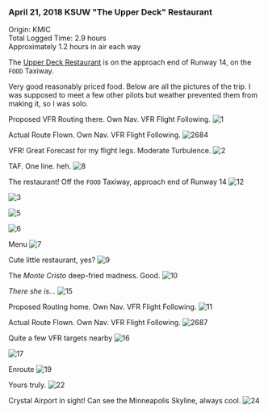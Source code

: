 ### April 21, 2018 KSUW "The Upper Deck" Restaurant

Origin: KMIC  
Total Logged Time: 2.9 hours  
Approximately 1.2 hours in air each way  

The [Upper Deck Restaurant](http://upperdecksuperior.com/) is on the approach
end of Runway 14, on the `FOOD` Taxiway.

Very good reasonably priced food. Below are all the pictures of the trip. I was
supposed to meet a few other pilots but weather prevented them from making it,
so I was solo.

Proposed VFR Routing there. Own Nav. VFR Flight Following.
![1](https://s3.us-east-2.amazonaws.com/pireps.n2471u.com/20180421-kmic-ksuw/IMG_0001.jpg)

Actual Route Flown. Own Nav. VFR Flight Following.
![2684](https://s3.us-east-2.amazonaws.com/pireps.n2471u.com/20180421-kmic-ksuw/IMG_2684.jpg)

VFR! Great Forecast for my flight legs. Moderate Turbulence.
![2](https://s3.us-east-2.amazonaws.com/pireps.n2471u.com/20180421-kmic-ksuw/IMG_0002.jpg)

TAF. One line. heh.
![8](https://s3.us-east-2.amazonaws.com/pireps.n2471u.com/20180421-kmic-ksuw/IMG_0008.jpg)

The restaurant! Off the `FOOD` Taxiway, approach end of Runway 14
![12](https://s3.us-east-2.amazonaws.com/pireps.n2471u.com/20180421-kmic-ksuw/IMG_0012.jpg)

![3](https://s3.us-east-2.amazonaws.com/pireps.n2471u.com/20180421-kmic-ksuw/IMG_0003.jpg)

![5](https://s3.us-east-2.amazonaws.com/pireps.n2471u.com/20180421-kmic-ksuw/IMG_0005.jpg)

![6](https://s3.us-east-2.amazonaws.com/pireps.n2471u.com/20180421-kmic-ksuw/IMG_0006.jpg)

Menu
![7](https://s3.us-east-2.amazonaws.com/pireps.n2471u.com/20180421-kmic-ksuw/IMG_0007.jpg)

Cute little restaurant, yes?
![9](https://s3.us-east-2.amazonaws.com/pireps.n2471u.com/20180421-kmic-ksuw/IMG_0009.jpg)

The _Monte Cristo_ deep-fried madness. Good.
![10](https://s3.us-east-2.amazonaws.com/pireps.n2471u.com/20180421-kmic-ksuw/IMG_0010.jpg)

_There she is..._
![15](https://s3.us-east-2.amazonaws.com/pireps.n2471u.com/20180421-kmic-ksuw/IMG_0015.jpg)

Proposed Routing home. Own Nav. VFR Flight Following.
![11](https://s3.us-east-2.amazonaws.com/pireps.n2471u.com/20180421-kmic-ksuw/IMG_0011.jpg)

Actual Route Flown. Own Nav. VFR Flight Following.
![2687](https://s3.us-east-2.amazonaws.com/pireps.n2471u.com/20180421-kmic-ksuw/IMG_2687.jpg)


Quite a few VFR targets nearby
![16](https://s3.us-east-2.amazonaws.com/pireps.n2471u.com/20180421-kmic-ksuw/IMG_0016.jpg)

![17](https://s3.us-east-2.amazonaws.com/pireps.n2471u.com/20180421-kmic-ksuw/IMG_0017.jpg)

Enroute
![19](https://s3.us-east-2.amazonaws.com/pireps.n2471u.com/20180421-kmic-ksuw/IMG_0019.jpg)

Yours truly.
![22](https://s3.us-east-2.amazonaws.com/pireps.n2471u.com/20180421-kmic-ksuw/IMG_0022.jpg)

Crystal Airport in sight! Can see the Minneapolis Skyline, always cool.
![24](https://s3.us-east-2.amazonaws.com/pireps.n2471u.com/20180421-kmic-ksuw/IMG_0024.jpg)
